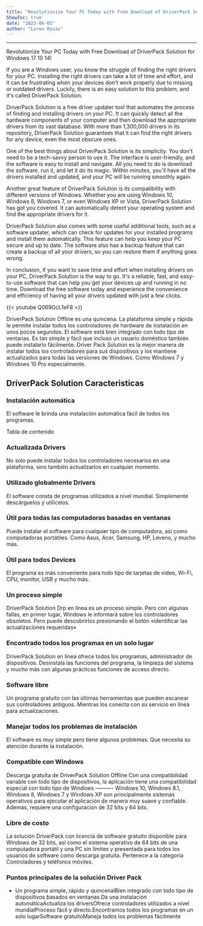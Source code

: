 ```yaml
---
title: "Revolutionize Your PC Today with Free Download of DriverPack Solution for Windows 17 10 14!"
ShowToc: true 
date: "2023-06-05"
author: "Loren Rosas"
---
```

*****
Revolutionize Your PC Today with Free Download of DriverPack Solution for Windows 17 10 14!

If you are a Windows user, you know the struggle of finding the right drivers for your PC. Installing the right drivers can take a lot of time and effort, and it can be frustrating when your devices don't work properly due to missing or outdated drivers. Luckily, there is an easy solution to this problem, and it's called DriverPack Solution.

DriverPack Solution is a free driver updater tool that automates the process of finding and installing drivers on your PC. It can quickly detect all the hardware components of your computer and then download the appropriate drivers from its vast database. With more than 1,300,000 drivers in its repository, DriverPack Solution guarantees that it can find the right drivers for any device, even the most obscure ones.

One of the best things about DriverPack Solution is its simplicity. You don't need to be a tech-savvy person to use it. The interface is user-friendly, and the software is easy to install and navigate. All you need to do is download the software, run it, and let it do its magic. Within minutes, you'll have all the drivers installed and updated, and your PC will be running smoothly again.

Another great feature of DriverPack Solution is its compatibility with different versions of Windows. Whether you are using Windows 10, Windows 8, Windows 7, or even Windows XP or Vista, DriverPack Solution has got you covered. It can automatically detect your operating system and find the appropriate drivers for it.

DriverPack Solution also comes with some useful additional tools, such as a software updater, which can check for updates for your installed programs and install them automatically. This feature can help you keep your PC secure and up to date. The software also has a backup feature that can create a backup of all your drivers, so you can restore them if anything goes wrong.

In conclusion, if you want to save time and effort when installing drivers on your PC, DriverPack Solution is the way to go. It's a reliable, fast, and easy-to-use software that can help you get your devices up and running in no time. Download the free software today and experience the convenience and efficiency of having all your drivers updated with just a few clicks.

{{< youtube Q069GcL1eF8 >}} 



DriverPack Solution Offline es una quincena. La plataforma simple y rápida le permite instalar todos los controladores de hardware de instalación en unos pocos segundos. El software está bien integrado con todo tipo de ventanas. Es tan simple y fácil que incluso un usuario doméstico también puede instalarlo fácilmente. Driver Pack Solution es la mejor manera de instalar todos los controladores para sus dispositivos y los mantiene actualizados para todas las versiones de Windows. Como Windows 7 y Windows 10 Pro especialmente.
 
## DriverPack Solution Caracteristicas
 
### Instalación automática
 
El software le brinda una instalación automática fácil de todos los programas.
 
Tabla de contenido
 
### Actualizada Drivers
 
No solo puede instalar todos los controladores necesarios en una plataforma, sino también actualizarlos en cualquier momento.
 
### Utilizado globalmente Drivers
 
El software consta de programas utilizados a nivel mundial. Simplemente descárguelos y utilícelos.
 
### Útil para todas las computadoras basadas en ventanas
 
Puede instalar el software para cualquier tipo de computadora, así como computadoras portátiles. Como Asus, Acer, Samsung, HP, Leveno, y mucho más.
 
### Útil para todos Devices
 
El programa es más conveniente para todo tipo de tarjetas de video, Wi-Fi, CPU, monitor, USB y mucho más.
 
### Un proceso simple
 
DriverPack Solution Drp en línea es un proceso simple. Pero con algunas fallas, en primer lugar, Windows le informará sobre los controladores obsoletos. Pero puede descubrirlos presionando el botón «identificar las actualizaciones requeridas»
 
### Encontrado todos los programas en un solo lugar
 
DriverPack Solution en línea ofrece todos los programas, administrador de dispositivos. Desinstala las funciones del programa, la limpieza del sistema y mucho más con algunas prácticas funciones de acceso directo.
 
### Software libre
 
Un programa gratuito con las últimas herramientas que pueden escanear sus controladores antiguos. Mientras los conecta con su servicio en línea para actualizaciones.
 
### Manejar todos los problemas de instalación
 
El software es muy simple pero tiene algunos problemas. Que necesita su atención durante la instalación.
 
### Compatible con Windows
 
Descarga gratuita de DriverPack Solution Offline Con una compatibilidad variable con todo tipo de dispositivos, la aplicación tiene una compatibilidad especial con todo tipo de Windows ———- Windows 10, Windows 8.1, Windows 8, Windows 7 y Windows XP son principalmente sistemas operativos para ejecutar el aplicación de manera muy suave y confiable. Además, requiere una configuración de 32 bits y 64 bits.
 
### Libre de costo
 
La solución DriverPack con licencia de software gratuito disponible para Windows de 32 bits, así como el sistema operativo de 64 bits de una computadora portátil y una PC sin límites y presentada para todos los usuarios de software como descarga gratuita. Pertenece a la categoría Controladores y teléfonos móviles.
 
### Puntos principales de la solución Driver Pack
 
- Un programa simple, rápido y quincenalBien integrado con todo tipo de dispositivos basados en ventanas.Da una instalación automáticaActualiza los driversOfrece controladores utilizados a nivel mundialProceso fácil y directo.Encontramos todos los programas en un solo lugarSoftware gratuitoManeja todos los problemas fácilmente




